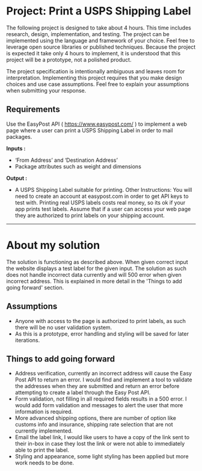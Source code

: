 # Project: Print a USPS Shipping Label #
The following project is designed to take about 4 hours. This time includes research, design, implementation, and testing. The project can be implemented using the language and framework of your choice. Feel free to leverage open source libraries or published techniques. Because the project is expected it take only 4 hours to implement, it is understood that this project will be a prototype, not a polished product.

The project specification is intentionally ambiguous and leaves room for interpretation. Implementing this project requires that you make design choices and use  case assumptions. Feel free to explain your assumptions when submitting your response.

## Requirements ##
Use the EasyPost API ( https://www.easypost.com/ ) to implement a web page where a user can print a USPS Shipping Label in order to mail packages.

**Inputs :**
* ‘From Address’ and ‘Destination Address’
* Package attributes such as weight and dimensions

**Output :**
* A USPS Shipping Label suitable for printing.
Other Instructions:
You will need to create an account at easypost.com in order to get API keys to test with. Printing real USPS labels costs real money, so its ok if your app prints test labels. Assume that if a user can access your web page they are authorized to print labels on your shipping account.

------------------------------------------

# About my solution #
The solution is functioning as described above. When given correct input the website displays a test label for the given input. The solution as such does not handle incorrect data currently and will 500 error when given incorrect address. This is explained in more detail in the 'Things to add going forward' section.

## Assumptions ##
* Anyone with access to the page is authorized to print labels, as such there will be no user validation system.
* As this is a prototype, error handling and styling will be saved for later iterations.

## Things to add going forward ##
* Address verification, currently an incorrect address will cause the Easy Post API to return an error. I would find and implement a tool to validate the addresses when they are submitted and return an error before attempting to create a label through the Easy Post API.
* Form validation, not filling in all required fields results in a 500 error. I would add form validation and messages to alert the user that more information is required.
* More advanced shipping options, there are number of option like customs info and insurance, shipping rate selection that are not currently implemented.
* Email the label link, I would like users to have a copy of the link sent to their in-box in case they lost the link or were not able to immediately able to print the label.
* Styling and appearance, some light styling has been applied but more work needs to be done.

